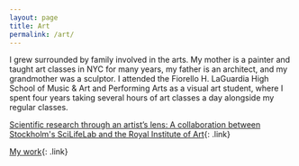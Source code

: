 ```yaml
---
layout: page
title: Art
permalink: /art/
---
```


I grew surrounded by family involved in the arts. My mother is a painter and taught art classes in NYC for many years, my father is an architect, and my grandmother was a sculptor. I attended the Fiorello H. LaGuardia High School of Music & Art and Performing Arts as a visual art student, where I spent four years taking several hours of art classes a day alongside my regular classes.

[Scientific research through an artist’s lens: A collaboration between Stockholm's SciLifeLab and the Royal Institute of Art](https://maxnfrankel.github.io/art/Art_and_science_in_Stockholm){: .link}


[My work](https://maxnfrankel.github.io/art/My_work){: .link}

